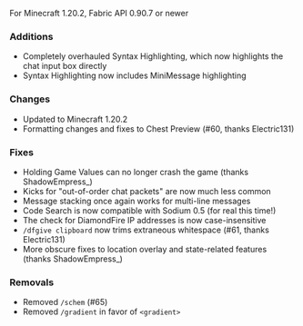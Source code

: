 For Minecraft 1.20.2, Fabric API 0.90.7 or newer

### Additions
- Completely overhauled Syntax Highlighting, which now highlights the chat input box directly
- Syntax Highlighting now includes MiniMessage highlighting

### Changes
- Updated to Minecraft 1.20.2
- Formatting changes and fixes to Chest Preview (#60, thanks Electric131)

### Fixes
- Holding Game Values can no longer crash the game (thanks ShadowEmpress_)
- Kicks for "out-of-order chat packets" are now much less common
- Message stacking once again works for multi-line messages
- Code Search is now compatible with Sodium 0.5 (for real this time!)
- The check for DiamondFire IP addresses is now case-insensitive
- `/dfgive clipboard` now trims extraneous whitespace (#61, thanks Electric131)
- More obscure fixes to location overlay and state-related features (thanks ShadowEmpress_)

### Removals
- Removed `/schem` (#65)
- Removed `/gradient` in favor of `<gradient>`